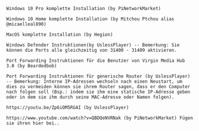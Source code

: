 

    Windows 10 Pro komplette Installation (by PiNetworkMarket)

    Windows 10 Home komplette Installation (by Mitchou Ptchou alias @micaelleal890)

    MacOS komplette Installation (by Hegion)

    Windows Defender Instruktionen(by UslessPlayer) -- Bemerkung: Sie können die Ports alle gleichzeitig von 31400 - 31409 aktivieren.

    Port Forwarding Instruktionen für die Benutzer von Virgin Media Hub 3.0 (by Beardedbob)

    Port Forwarding Instruktionen für generische Router (by UslessPlayer) -- Bemerkung: Interne IP-Adressen wechseln nach einen Neustart, um dies zu vermeiden können sie ihrem Router sagen, dass er den Computer nach folgen soll (Bsp.: indem sie ihm eine statische IP-Adresse geben oder in dem sie ihm durch seine MAC-Adresse oder Namen folgen).

    https://youtu.be/Zp6iOM5RGAI (by UslessPlayer)

    https://www.youtube.com/watch?v=QBDQeNVRNak (by PiNetworkMarket) Fügen sie ihren hier bei..

